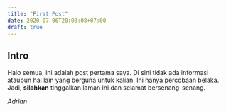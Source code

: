 ```yaml
---
title: "First Post"
date: 2020-07-06T20:00:08+07:00
draft: true
---
```


## Intro
Halo semua, ini adalah post pertama saya. Di sini tidak ada informasi ataupun hal lain yang berguna untuk kalian. Ini hanya percobaan belaka. Jadi, **silahkan** tinggalkan laman ini dan selamat bersenang-senang.

*Adrian*
